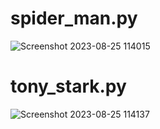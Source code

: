 # spider_man.py
![Screenshot 2023-08-25 114015](https://github.com/shahriyar-ahmadian/python_class/assets/140905807/fe054e74-e9fc-4a1a-b486-02394acbc7fc)
# tony_stark.py
![Screenshot 2023-08-25 114137](https://github.com/shahriyar-ahmadian/python_class/assets/140905807/9667d40a-95fc-411a-82e0-0f5dd06696e9)
